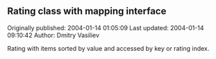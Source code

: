 ## Rating class with mapping interface 
Originally published: 2004-01-14 01:05:09 
Last updated: 2004-01-14 09:10:42 
Author: Dmitry Vasiliev 
 
Rating with items sorted by value and accessed by key or rating index.